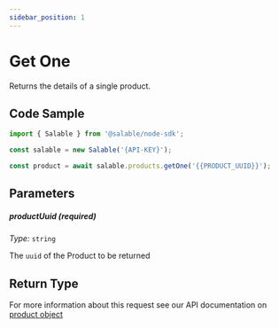 ```yaml
---
sidebar_position: 1
---
```


# Get One

Returns the details of a single product.

## Code Sample

```typescript
import { Salable } from '@salable/node-sdk';

const salable = new Salable('{API-KEY}');

const product = await salable.products.getOne('{{PRODUCT_UUID}}');
```

## Parameters

##### productUuid (_required_)

_Type:_ `string`

The `uuid` of the Product to be returned

## Return Type

For more information about this request see our API documentation on [product object](https://docs.salable.app/api#tag/Products/operation/getProductByUuid)
